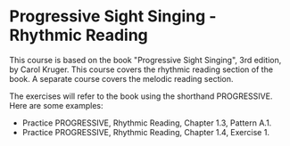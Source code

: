 # Progressive Sight Singing - Rhythmic Reading

This course is based on the book "Progressive Sight Singing", 3rd edition, by Carol Kruger.
This course covers the rhythmic reading section of the book. A separate course covers the melodic
reading section.

The exercises will refer to the book using the shorthand PROGRESSIVE. Here are some examples:

- Practice PROGRESSIVE, Rhythmic Reading, Chapter 1.3, Pattern A.1.
- Practice PROGRESSIVE, Rhythmic Reading, Chapter 1.4, Exercise 1.
